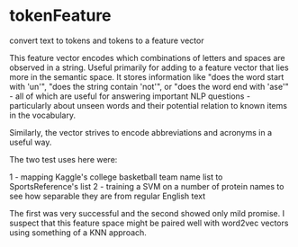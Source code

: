 # tokenFeature
convert text to tokens and tokens to a feature vector

This feature vector encodes which combinations of letters and spaces are observed in a string.  Useful primarily for adding to a feature vector that lies more in the semantic space.  It stores information like "does the word start with 'un'", "does the string contain 'not'", or "does the word end with 'ase'" - all of which are useful for answering important NLP questions - particularly about unseen words and their potential relation to known items in the vocabulary.

Similarly, the vector strives to encode abbreviations and acronyms in a useful way.  

The two test uses here were:

1 - mapping Kaggle's college basketball team name list to SportsReference's list
2 - training a SVM on a number of protein names to see how separable they are from regular English text


The first was very successful and the second showed only mild promise.  I suspect that this feature space might be paired well with word2vec vectors using something of a KNN approach.
